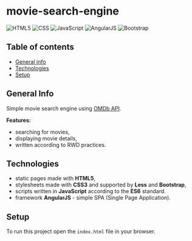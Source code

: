 # movie-search-engine

![HTML5](https://img.shields.io/badge/HTML-HTML5-blue)
![CSS](https://img.shields.io/badge/CSS-CSS3+Less-blue)
![JavaScript](https://img.shields.io/badge/JavaScript-ES6-blue)
![AngularJS](https://img.shields.io/badge/AngularJS-1.6.9-blue)
![Bootstrap](https://img.shields.io/badge/Bootstrap-3.3.7-blue)

## Table of contents
* [General info](#general-info)
* [Technologies](#technologies)
* [Setup](#setup)

## General Info

Simple movie search engine using [OMDb API](http://www.omdbapi.com).

**Features:**
* searching for movies,
* displaying movie details,
* written according to RWD practices.

## Technologies

* static pages made with **HTML5**,
* stylesheets made with **CSS3** and supported by **Less** and **Bootstrap**,
* scripts written in **JavaScript** according to the **ES6** standard.
* framework **AngularJS** - simple SPA (Single Page Application).

## Setup

To run this project open the `index.html` file in your browser.
